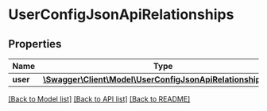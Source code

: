 # UserConfigJsonApiRelationships

## Properties
Name | Type | Description | Notes
------------ | ------------- | ------------- | -------------
**user** | [**\Swagger\Client\Model\UserConfigJsonApiRelationshipsUser**](UserConfigJsonApiRelationshipsUser.md) |  | [optional] 

[[Back to Model list]](../../README.md#documentation-for-models) [[Back to API list]](../../README.md#documentation-for-api-endpoints) [[Back to README]](../../README.md)

